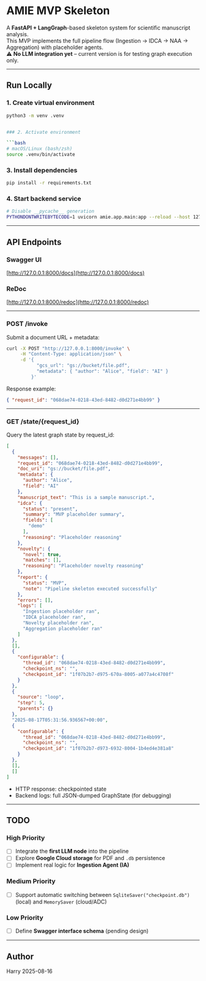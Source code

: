 # AMIE MVP Skeleton

A **FastAPI + LangGraph**-based skeleton system for scientific manuscript analysis.  
This MVP implements the full pipeline flow (Ingestion → IDCA → NAA → Aggregation) with placeholder agents.  
⚠️ **No LLM integration yet** – current version is for testing graph execution only.

---

## Run Locally

### 1. Create virtual environment
```bash
python3 -m venv .venv


### 2. Activate environment

```bash
# macOS/Linux (bash/zsh)
source .venv/bin/activate
```

### 3. Install dependencies

```bash
pip install -r requirements.txt
```

### 4. Start backend service

```bash
# Disable __pycache__ generation
PYTHONDONTWRITEBYTECODE=1 uvicorn amie.app.main:app --reload --host 127.0.0.1 --port 8000
```

---

## API Endpoints

### Swagger UI

[http://127.0.0.1:8000/docs](http://127.0.0.1:8000/docs)

### ReDoc

[http://127.0.0.1:8000/redoc](http://127.0.0.1:8000/redoc)

---

### POST /invoke

Submit a document URL + metadata:

```bash
curl -X POST "http://127.0.0.1:8000/invoke" \
     -H "Content-Type: application/json" \
     -d '{
           "gcs_url": "gs://bucket/file.pdf",
           "metadata": { "author": "Alice", "field": "AI" }
         }'
```

Response example:

```json
{ "request_id": "068dae74-0218-43ed-8482-d0d271e4bb99" }
```

---

### GET /state/{request\_id}

Query the latest graph state by request\_id:

```json
[
  {
    "messages": [],
    "request_id": "068dae74-0218-43ed-8482-d0d271e4bb99",
    "doc_uri": "gs://bucket/file.pdf",
    "metadata": {
      "author": "Alice",
      "field": "AI"
    },
    "manuscript_text": "This is a sample manuscript.",
    "idca": {
      "status": "present",
      "summary": "MVP placeholder summary",
      "fields": [
        "demo"
      ],
      "reasoning": "Placeholder reasoning"
    },
    "novelty": {
      "novel": true,
      "matches": [],
      "reasoning": "Placeholder novelty reasoning"
    },
    "report": {
      "status": "MVP",
      "note": "Pipeline skeleton executed successfully"
    },
    "errors": [],
    "logs": [
      "Ingestion placeholder ran",
      "IDCA placeholder ran",
      "Novelty placeholder ran",
      "Aggregation placeholder ran"
    ]
  },
  [],
  {
    "configurable": {
      "thread_id": "068dae74-0218-43ed-8482-d0d271e4bb99",
      "checkpoint_ns": "",
      "checkpoint_id": "1f07b2b7-d975-670a-8005-a077a4c4708f"
    }
  },
  {
    "source": "loop",
    "step": 5,
    "parents": {}
  },
  "2025-08-17T05:31:56.936567+00:00",
  {
    "configurable": {
      "thread_id": "068dae74-0218-43ed-8482-d0d271e4bb99",
      "checkpoint_ns": "",
      "checkpoint_id": "1f07b2b7-d973-6932-8004-1b4ed4e381a8"
    }
  },
  [],
  []
]

```

* HTTP response: checkpointed state
* Backend logs: full JSON-dumped GraphState (for debugging)

---

## TODO

### High Priority

* [ ] Integrate the **first LLM node** into the pipeline
* [ ] Explore **Google Cloud storage** for PDF and `.db` persistence
* [ ] Implement real logic for **Ingestion Agent (IA)**

### Medium Priority

* [ ] Support automatic switching between `SqliteSaver("checkpoint.db")` (local) and `MemorySaver` (cloud/ADC)

### Low Priority

* [ ] Define **Swagger interface schema** (pending design)

---

## Author

Harry
2025-08-16
